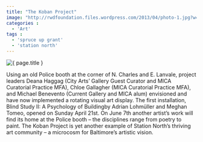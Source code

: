 ```yaml
---
title: "The Koban Project"
image: "http://rwdfoundation.files.wordpress.com/2013/04/photo-1.jpg?w=600"
categories :
  - 'Art'
tags :
  - 'spruce up grant'
  - 'station north'
---
```


<img src="{ page.image }" alt="{ page.title }" />

Using an old Police booth at the corner of N. Charles and E. Lanvale, project leaders Deana Haggag (City Arts’ Gallery Guest Curator and MICA Curatorial Practice MFA), Chloe Gallagher (MICA Curatorial Practice MFA), and Michael Benevento (Current Gallery and MICA alum) envisioned and have now implemented a rotating visual art display. The first installation, Blind Study II: A Psychology of Buildingby Adrian Lohmüller and Meghan Tomeo, opened on Sunday April 21st. On June 7th another artist’s work will find its home at the Police booth – the disciplines range from poetry to paint. The Koban Project is yet another example of Station North’s thriving art community – a microcosm for Baltimore’s artistic vision.

